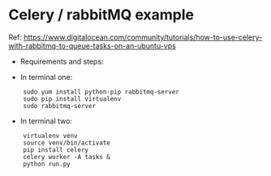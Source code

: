 Celery / rabbitMQ example
=========================

Ref: https://www.digitalocean.com/community/tutorials/how-to-use-celery-with-rabbitmq-to-queue-tasks-on-an-ubuntu-vps

* Requirements and steps:

- In terminal one:
```
	sudo yum install python-pip rabbitmq-server
	sudo pip install virtualenv
	sudo rabbitmq-server
```

- In terminal two:
```
	virtualenv venv
	source venv/bin/activate
	pip install celery
	celery worker -A tasks &
	python run.py
```
